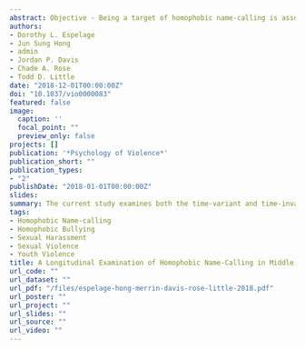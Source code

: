 ```yaml
---
abstract: Objective - Being a target of homophobic name-calling is associated with adverse outcomes for youth. Few studies have examined homophobic name-calling longitudinally among middle school youth. To address this gap, this longitudinal study examined predictors of changes in homophobic name-calling including bullying, sexual harassment, dismissiveness of sexual harassment, and traditional masculinity over the course of 2 years of middle school. Method - Participants included 1,655 students in 5th–8th grade from 4 public middle schools in the Midwest. The survey assessed demographic characteristics, homophobic name-calling, bullying, sexual harassment, and traditional masculinity across 4 waves of 2 years of data collection. Results - Homophobic name-calling increased over time; however, the rate of acceleration slowed. Higher within-person and between-person bullying was associated with increases in homophobic name-calling, but increases in dismissiveness of sexual harassment and traditional masculinity were not associated with increases in homophobic name-calling. Increases in within-person sexual harassment were associated with contemporaneous increases in homophobic name-calling. Relations between bullying and homophobic name-calling were especially pronounced for those at high levels of dismissiveness of sexual harassment for both within- and between-person models. Conclusion - To effectively address school bullying among early adolescents, it is imperative that antibullying policies and prevention programs work to address homophobic name-calling and dismissiveness of sexual harassment.
authors:
- Dorothy L. Espelage
- Jun Sung Hong
- admin
- Jordan P. Davis
- Chade A. Rose
- Todd D. Little
date: "2018-12-01T00:00:00Z"
doi: "10.1037/vio0000083"
featured: false
image:
  caption: ''
  focal_point: ""
  preview_only: false
projects: []
publication: '*Psychology of Violence*'
publication_short: ""
publication_types:
- "2"
publishDate: "2018-01-01T00:00:00Z"
slides: 
summary: The current study examines both the time-variant and time-invariant predictors on individual rates of homophobic namecalling across the middle school years. Therefore, we examined the extent to which bullying, adherence to traditional masculinity ideology, dismissive of sexual harassment, and sexual harassment were respectively associated with longitudinal changes in homophobic name-calling among middle school students.
tags:
- Homophobic Name-calling
- Homophobic Bullying
- Sexual Harassment
- Sexual Violence
- Youth Violence
title: A Longitudinal Examination of Homophobic Name-Calling in Middle School - Bullying, Traditional Masculinity, and Sexual Harassment as Predictors
url_code: ""
url_dataset: ""
url_pdf: "/files/espelage-hong-merrin-davis-rose-little-2018.pdf"
url_poster: ""
url_project: ""
url_slides: ""
url_source: ""
url_video: ""
---
```

